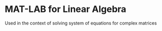 # MAT-LAB for Linear Algebra
Used in the context of solving system of equations for complex matrices
